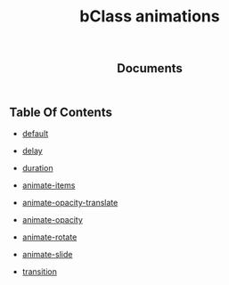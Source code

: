 <p align="center">
  
  <h1 align="center">
    bClass animations
    <br/>
    <br/>
  </h3>
    
  <h2 align="center">
    Documents
    <br/>
    <br/>
  </h2>
</p>

## Table Of Contents

- [default](./default.md)

- [delay](./delay.md)
- [duration](./duration.md)
- [animate-items](./animate-items.md)
- [animate-opacity-translate](./animate-opacity-translate.md)
- [animate-opacity](./animate-opacity.md)
- [animate-rotate](./animate-rotate.md)
- [animate-slide](./animate-slide.md)
- [transition](./transition.md)

